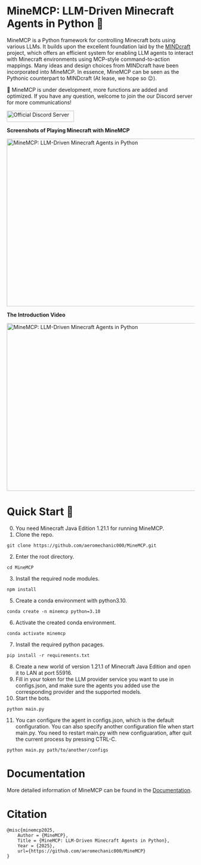 # MineMCP: LLM-Driven Minecraft Agents in Python 🤖

MineMCP is a Python framework for controlling Minecraft bots using various LLMs. It builds upon the excellent foundation laid by the <a href="https://github.com/kolbytn/mindcraft">MINDcraft</a> project, which offers an efficient system for enabling LLM agents to interact with Minecraft environments using MCP-style command-to-action mappings. Many ideas and design choices from MINDcraft have been incorporated into MineMCP. In essence, MineMCP can be seen as the Pythonic counterpart to MINDcraft (At lease, we hope so 😉).

🦾 MineMCP is under development, more functions are added and optimized. If you have any question, welcome to join the our Discord server for more communications! 

<a href="https://discord.gg/RKjspnTBmb" target="_blank"><img src="https://s2.loli.net/2025/04/08/BOwDWH3XiyTAZgb.png" alt="Official Discord Server" width="180" height="30"></a>

**Screenshots of Playing Minecraft with MineMCP**

<img src="https://s2.loli.net/2025/04/09/CKwbHroZaj4xJSU.gif" alt="MineMCP: LLM-Driven Minecraft Agents in Python" width="800" height="450">

**The Introduction Video**

<a href="https://www.youtube.com/watch?v=9phN6OWPmKg" target="_blank"><img src="https://s2.loli.net/2025/04/09/Kk35BEwvVlUuq9C.png" alt="MineMCP: LLM-Driven Minecraft Agents in Python" width="800" height="450"></a>

# Quick Start 🚀
0. You need Minecraft Java Edition 1.21.1 for running MineMCP. 
1. Clone the repo.
```
git clone https://github.com/aeromechanic000/MineMCP.git
```
2. Enter the root directory.
```
cd MineMCP
```
3. Install the required node modules.
```
npm install 
```
5. Create a conda environment with python3.10.
```
conda create -n minemcp python=3.10
```
6. Activate the created conda environment. 
```
conda activate minemcp
```
7. Install the required python pacages. 
```
pip install -r requirements.txt
```
8. Create a new world of version 1.21.1 of Minecraft Java Edition and open it to LAN at port 55916.
9. Fill in your token for the LLM provider service you want to use in configs.json, and make sure the agents you added use the corresponding provider and the supported models.
10. Start the bots. 
```
python main.py
```
11. You can configure the agent in configs.json, which is the default configuration. You can also specify another configuration file when start main.py. You need to restart main.py with new configuaration, after quit the current process by pressing CTRL-C.
```
python main.py path/to/another/configs
```

# Documentation

More detailed information of MineMCP can be found in the [Documentation](https://github.com/aeromechanic000/MineMCP/tree/main/doc).

# Citation
```
@misc{minemcp2025,
    Author = {MineMCP},
    Title = {MineMCP: LLM-Driven Minecraft Agents in Python},
    Year = {2025},
    url={https://github.com/aeromechanic000/MineMCP}
}
```
